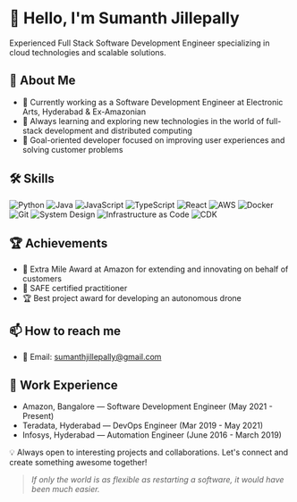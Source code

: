 # 👋 Hello, I'm Sumanth Jillepally

Experienced Full Stack Software Development Engineer specializing in cloud technologies and scalable solutions.

## 🚀 About Me

- 🔭 Currently working as a Software Development Engineer at Electronic Arts, Hyderabad & Ex-Amazonian
- 🌱 Always learning and exploring new technologies in the world of full-stack development and distributed computing
- 🎯 Goal-oriented developer focused on improving user experiences and solving customer problems

## 🛠 Skills

![Python](https://img.shields.io/badge/Python-★★★★☆-3776AB?style=for-the-badge&logo=python&logoColor=white)
![Java](https://img.shields.io/badge/Java-★★★★☆-007396?style=for-the-badge&logo=java&logoColor=white)
![JavaScript](https://img.shields.io/badge/JavaScript-★★★★☆-F7DF1E?style=for-the-badge&logo=javascript&logoColor=black)
![TypeScript](https://img.shields.io/badge/TypeScript-★★★☆☆-3178C6?style=for-the-badge&logo=typescript&logoColor=white)
![React](https://img.shields.io/badge/React-★★★★☆-61DAFB?style=for-the-badge&logo=react&logoColor=black)
![AWS](https://img.shields.io/badge/AWS-★★★★☆-232F3E?style=for-the-badge&logo=amazon-aws&logoColor=white)
![Docker](https://img.shields.io/badge/Docker-★★★★☆-2496ED?style=for-the-badge&logo=docker&logoColor=white)
![Git](https://img.shields.io/badge/Git-★★★★★-F05032?style=for-the-badge&logo=git&logoColor=white)
![System Design](https://img.shields.io/badge/System%20Design-★★★★☆-FF9900?style=for-the-badge&logo=amazonec2&logoColor=white)
![Infrastructure as Code](https://img.shields.io/badge/IaC-★★★★☆-326CE5?style=for-the-badge&logo=ansible&logoColor=white)
![CDK](https://img.shields.io/badge/CDK-★★★☆☆-232F3E?style=for-the-badge&logo=amazon-aws&logoColor=white)

## 🏆 Achievements

- 🏅 Extra Mile Award at Amazon for extending and innovating on behalf of customers
- 📜 SAFE certified practitioner
- 🏆 Best project award for developing an autonomous drone

## 📫 How to reach me

- 📧 Email: sumanthjillepally@gmail.com

## 💼 Work Experience

- Amazon, Bangalore — Software Development Engineer (May 2021 - Present)
- Teradata, Hyderabad — DevOps Engineer (Mar 2019 - May 2021)
- Infosys, Hyderabad — Automation Engineer (June 2016 - March 2019)

💡 Always open to interesting projects and collaborations. Let's connect and create something awesome together!

> *If only the world is as flexible as restarting a software, it would have been much easier.*
